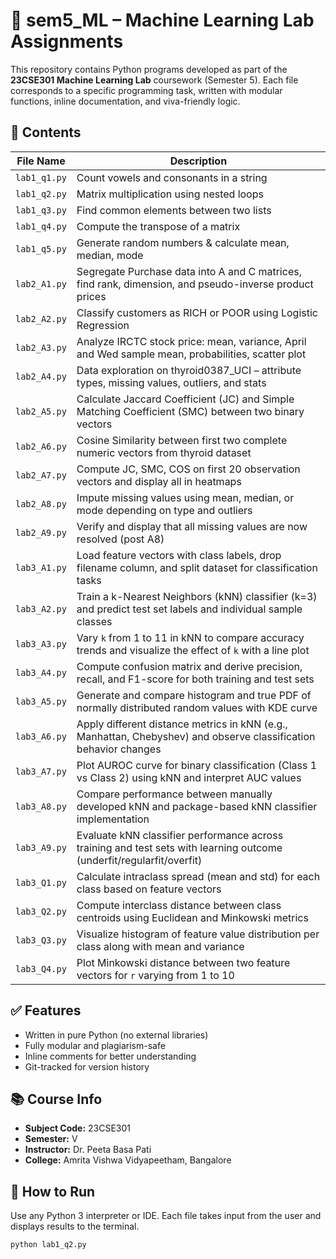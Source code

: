 # 🧠 sem5_ML – Machine Learning Lab Assignments

This repository contains Python programs developed as part of the **23CSE301 Machine Learning Lab** coursework (Semester 5). Each file corresponds to a specific programming task, written with modular functions, inline documentation, and viva-friendly logic.

## 📂 Contents

| File Name     | Description                             |
|---------------|------------------------------------------|
| `lab1_q1.py`  | Count vowels and consonants in a string  |
| `lab1_q2.py`  | Matrix multiplication using nested loops |
| `lab1_q3.py`  | Find common elements between two lists   |
| `lab1_q4.py`  | Compute the transpose of a matrix        |
| `lab1_q5.py`  | Generate random numbers & calculate mean, median, mode |
| `lab2_A1.py`  | Segregate Purchase data into A and C matrices, find rank, dimension, and pseudo-inverse product prices  |
| `lab2_A2.py`  | Classify customers as RICH or POOR using Logistic Regression                                      |
| `lab2_A3.py`  | Analyze IRCTC stock price: mean, variance, April and Wed sample mean, probabilities, scatter plot                              |
| `lab2_A4.py`  | Data exploration on thyroid0387_UCI – attribute types, missing values, outliers, and stats    |
| `lab2_A5.py`  | Calculate Jaccard Coefficient (JC) and Simple Matching Coefficient (SMC) between two binary vectors                       |
| `lab2_A6.py`  | Cosine Similarity between first two complete numeric vectors from thyroid dataset                  |
| `lab2_A7.py`  |Compute JC, SMC, COS on first 20 observation vectors and display all in heatmaps        |
| `lab2_A8.py`  | Impute missing values using mean, median, or mode depending on type and outliers     |
| `lab2_A9.py`  | Verify and display that all missing values are now resolved (post A8)                           |
| `lab3_A1.py`  | Load feature vectors with class labels, drop filename column, and split dataset for classification tasks           |
| `lab3_A2.py`  | Train a k-Nearest Neighbors (kNN) classifier (k=3) and predict test set labels and individual sample classes        |
| `lab3_A3.py`  | Vary `k` from 1 to 11 in kNN to compare accuracy trends and visualize the effect of `k` with a line plot            |
| `lab3_A4.py`  | Compute confusion matrix and derive precision, recall, and F1-score for both training and test sets                |
| `lab3_A5.py`  | Generate and compare histogram and true PDF of normally distributed random values with KDE curve                  |
| `lab3_A6.py`  | Apply different distance metrics in kNN (e.g., Manhattan, Chebyshev) and observe classification behavior changes   |
| `lab3_A7.py`  | Plot AUROC curve for binary classification (Class 1 vs Class 2) using kNN and interpret AUC values                |
| `lab3_A8.py`  | Compare performance between manually developed kNN and package-based kNN classifier implementation                |
| `lab3_A9.py`   | Evaluate kNN classifier performance across training and test sets with learning outcome (underfit/regularfit/overfit) |
| `lab3_Q1.py`   | Calculate intraclass spread (mean and std) for each class based on feature vectors                       |
| `lab3_Q2.py`   | Compute interclass distance between class centroids using Euclidean and Minkowski metrics               |
| `lab3_Q3.py`   | Visualize histogram of feature value distribution per class along with mean and variance                 |
| `lab3_Q4.py`   | Plot Minkowski distance between two feature vectors for `r` varying from 1 to 10                          |



## ✅ Features

- Written in pure Python (no external libraries)
- Fully modular and plagiarism-safe
- Inline comments for better understanding
- Git-tracked for version history

## 📚 Course Info

- **Subject Code:** 23CSE301  
- **Semester:** V  
- **Instructor:** Dr. Peeta Basa Pati  
- **College:** Amrita Vishwa Vidyapeetham, Bangalore

## 🚀 How to Run

Use any Python 3 interpreter or IDE. Each file takes input from the user and displays results to the terminal.

```bash
python lab1_q2.py
